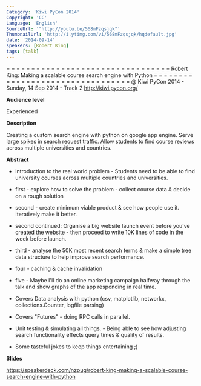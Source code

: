 ```yaml
---
Category: 'Kiwi PyCon 2014'
Copyright: 'CC'
Language: 'English'
SourceUrl: '"http://youtu.be/568mFzqsjqk"'
ThumbnailUrl: 'http://i.ytimg.com/vi/568mFzqsjqk/hqdefault.jpg'
date: '2014-09-14'
speakers: [Robert King]
tags: [talk]
---
```

= = = = = = = = = = = = = = = = = = = = = = = = = = = = = = = = = 
Robert King:
Making a scalable course search engine with Python
= = = = = = = = = = = = = = = = = = = = = = = = = = = = = = = = = 
@ Kiwi PyCon 2014 - Sunday, 14 Sep 2014 - Track 2
http://kiwi.pycon.org/

**Audience level**

Experienced

**Description**

Creating a custom search engine with python on google app engine. Serve large spikes in search request traffic. Allow students to find course reviews across multiple universities and countries.

**Abstract**

 - introduction to the real world problem - Students need to be able to find university courses across multiple countries and universities.
 - first - explore how to solve the problem - collect course data & decide on a rough solution
 - second - create minimum viable product & see how people use it. Iteratively make it better.
 - second continued: Organise a big website launch event before you've created the website - then proceed to write 10K lines of code in the week before launch.
 - third - analyse the 50K most recent search terms & make a simple tree data structure to help improve search performance.
 - four - caching & cache invalidation
 - five - Maybe I'll do an online marketing campaign halfway through the talk and show graphs of the app responding in real time.

 - Covers Data analysis with python (csv, matplotlib, networkx, collections.Counter, logfile parsing)

 - Covers "Futures" - doing RPC calls in parallel.
 - Unit testing & simulating all things. - Being able to see how adjusting search functionality effects query times & quality of results.

 - Some tasteful jokes to keep things entertaining ;)

**Slides**

https://speakerdeck.com/nzpug/robert-king-making-a-scalable-course-search-engine-with-python